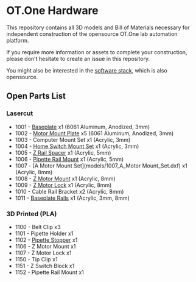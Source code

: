 # OT.One Hardware

This repository contains all 3D models and Bill of Materials necessary for independent construction of the opensource OT.One lab automation platform.

If you require more information or assets to complete your construction, please don't hesitate to create an issue in this repository.

You might also be interested in the [software stack](https://github.com/OpenTrons/otone_central), which is also opensource.

## Open Parts List

### Lasercut

* 1001 - [Baseplate](models/1001_A_Baseplate.dxf) x1 (6061 Aluminum, Anodized, 3mm)
* 1002 - [Motor Mount Plate](models/1002_Motor_Mount_Plate.dxf) x5 (6061 Aluminum, Anodized, 3mm)
* 1003 - Computer Mount Set x1 (Acrylic, 3mm)
* 1004 - [Home Switch Mount Set](models/1004_Home_Switch_Mount_Set.dxf) x1 (Acrylic, 3mm)
* 1005 - [Z Rail Spacer](models/1005_Z_Rail_Spacer.dxf) x1 (Acrylic, 5mm)
* 1006 - [Pipette Rail Mount](models/1006_Pipette_Rail_Mount.dxf) x1 (Acrylic, 5mm)
* 1007 - [A Motor Mount Set](models/1007_A_Motor Mount_Set.dxf) x1 (Acrylic, 8mm)
* 1008 - [Z Motor Mount](models/1008_Z_Motor_Mount.dxf) x1 (Acrylic, 8mm)
* 1009 - [Z Motor Lock](models/1009_Z_Motor_Lock.dxf) x1 (Acrylic, 8mm)
* 1010 - Cable Rail Bracket x2 (Acrylic, 8mm)
* 1011 - [Baseplate Rails](models/1011_Baseplate_Rails.dxf) x1 (Acrylic, 3mm, 8mm)

### 3D Printed (PLA)

* 1100 - Belt Clip x3
* 1101 - Pipette Holder x1
* 1102 - [Pipette Stopper](models/1102_Pipette_Stopper.stl) x1
* 1106 - Z Motor Mount x1
* 1107 - Z Motor Lock x1
* 1150 - Tip Clip x1
* 1151 - Z Switch Block x1
* 1152 - Pipette Rail Mount x1